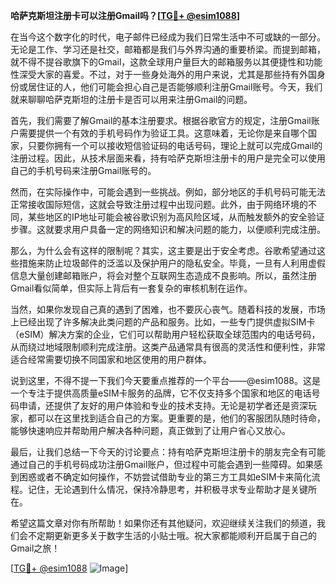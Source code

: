 **哈萨克斯坦注册卡可以注册Gmail吗？[[TG💪+ @esim1088](https://t.me/s/esim1088)]**

在当今这个数字化的时代，电子邮件已经成为我们日常生活中不可或缺的一部分。无论是工作、学习还是社交，邮箱都是我们与外界沟通的重要桥梁。而提到邮箱，就不得不提谷歌旗下的Gmail，这款全球用户量巨大的邮箱服务以其便捷性和功能性深受大家的喜爱。不过，对于一些身处海外的用户来说，尤其是那些持有外国身份或居住证的人，他们可能会担心自己是否能够顺利注册Gmail账号。今天，我们就来聊聊哈萨克斯坦的注册卡是否可以用来注册Gmail的问题。

首先，我们需要了解Gmail的基本注册要求。根据谷歌官方的规定，注册Gmail账户需要提供一个有效的手机号码作为验证工具。这意味着，无论你是来自哪个国家，只要你拥有一个可以接收短信验证码的电话号码，理论上就可以完成Gmail的注册过程。因此，从技术层面来看，持有哈萨克斯坦注册卡的用户是完全可以使用自己的手机号码来注册Gmail账号的。

然而，在实际操作中，可能会遇到一些挑战。例如，部分地区的手机号码可能无法正常接收国际短信，这就会导致注册过程中出现问题。此外，由于网络环境的不同，某些地区的IP地址可能会被谷歌识别为高风险区域，从而触发额外的安全验证步骤。这就要求用户具备一定的网络知识和解决问题的能力，以便顺利完成注册。

那么，为什么会有这样的限制呢？其实，这主要是出于安全考虑。谷歌希望通过这些措施来防止垃圾邮件的泛滥以及保护用户的隐私安全。毕竟，一旦有人利用虚假信息大量创建邮箱账户，将会对整个互联网生态造成不良影响。所以，虽然注册Gmail看似简单，但实际上背后有一套复杂的审核机制在运作。

当然，如果你发现自己真的遇到了困难，也不要灰心丧气。随着科技的发展，市场上已经出现了许多解决此类问题的产品和服务。比如，一些专门提供虚拟SIM卡（eSIM）解决方案的企业，它们可以帮助用户轻松获取全球范围内的电话号码，从而绕过地域限制顺利完成注册。这类产品通常具有很高的灵活性和便利性，非常适合经常需要切换不同国家和地区使用的用户群体。

说到这里，不得不提一下我们今天要重点推荐的一个平台——@esim1088。这是一个专注于提供高质量eSIM卡服务的品牌，它不仅支持多个国家和地区的电话号码申请，还提供了友好的用户体验和专业的技术支持。无论是初学者还是资深玩家，都可以在这里找到适合自己的方案。更重要的是，他们的客服团队随时待命，能够快速响应并帮助用户解决各种问题，真正做到了让用户省心又放心。

最后，让我们总结一下今天的讨论要点：持有哈萨克斯坦注册卡的朋友完全有可能通过自己的手机号码成功注册Gmail账户，但过程中可能会遇到一些障碍。如果感到困惑或者不确定如何操作，不妨尝试借助专业的第三方工具如eSIM卡来简化流程。记住，无论遇到什么情况，保持冷静思考，并积极寻求专业帮助才是关键所在。

希望这篇文章对你有所帮助！如果你还有其他疑问，欢迎继续关注我们的频道，我们会不定期更新更多关于数字生活的小贴士哦。祝大家都能顺利开启属于自己的Gmail之旅！

[[TG💪+ @esim1088](https://t.me/s/esim1088) ![Image](https://i.postimg.cc/4NQfJmqS/Snipaste-2025-05-13-00-14-12.png)]